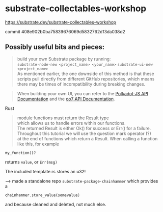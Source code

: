 # substrate-collectables-workshop

https://substrate.dev/substrate-collectables-workshop

commit 408e902b0ba75839676069d5832762d13da038d2

## Possibly useful bits and pieces:

> build your own Substrate package by running:  
> `substrate-node-new <project_name> <your_name>` 
> `substrate-ui-new <project_name>`  
> As mentioned earlier, the one downside of this method is that these scripts pull directly from different GitHub repositories, which means there may be times of incompatibility during breaking changes.

> When building your own UI, you can refer to the [Polkadot-JS API Documentation](https://polkadot.js.org/api/) and the [oo7 API Documentation](https://paritytech.github.io/oo7/).

Rust

> module functions must return the Result type   
> which allows us to handle errors within our functions.   
> The returned Result is either Ok() for success or Err() for a failure.  
> Throughout this tutorial we will use the question mark operator (?)  
> at the end of functions which return a Result. 
> When calling a function like this, for example 

    my_function()?
    
returns `value`, or `Err(msg)`

The included template.rs stores an u32!

--> made a standalone repo `substrate-package-chainhammer` which provides a

    chainhammer.store_value(somevalue)

and because cleaned and deleted, not much else.

